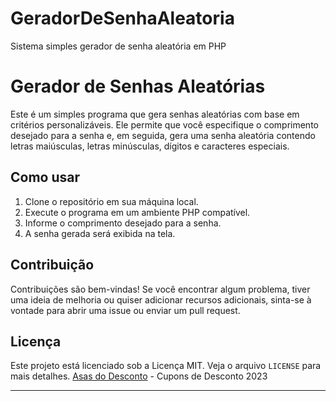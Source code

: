 # GeradorDeSenhaAleatoria
Sistema simples gerador de senha aleatória em PHP

# Gerador de Senhas Aleatórias

Este é um simples programa que gera senhas aleatórias com base em critérios personalizáveis. Ele permite que você especifique o comprimento desejado para a senha e, em seguida, gera uma senha aleatória contendo letras maiúsculas, letras minúsculas, dígitos e caracteres especiais.

## Como usar

1. Clone o repositório em sua máquina local.
2. Execute o programa em um ambiente PHP compatível.
3. Informe o comprimento desejado para a senha.
4. A senha gerada será exibida na tela.

## Contribuição

Contribuições são bem-vindas! Se você encontrar algum problema, tiver uma ideia de melhoria ou quiser adicionar recursos adicionais, sinta-se à vontade para abrir uma issue ou enviar um pull request.

## Licença

Este projeto está licenciado sob a Licença MIT. Veja o arquivo `LICENSE` para mais detalhes.
[Asas do Desconto](http://asasdodesconto.com/) - Cupons de Desconto 2023

---
